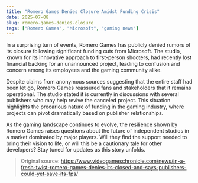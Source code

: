 ```yaml
---
title: "Romero Games Denies Closure Amidst Funding Crisis"
date: 2025-07-08
slug: romero-games-denies-closure
tags: ["Romero Games", "Microsoft", "gaming news"]
---
```

In a surprising turn of events, Romero Games has publicly denied rumors of its closure following significant funding cuts from Microsoft. The studio, known for its innovative approach to first-person shooters, had recently lost financial backing for an unannounced project, leading to confusion and concern among its employees and the gaming community alike.

Despite claims from anonymous sources suggesting that the entire staff had been let go, Romero Games reassured fans and stakeholders that it remains operational. The studio stated it is currently in discussions with several publishers who may help revive the canceled project. This situation highlights the precarious nature of funding in the gaming industry, where projects can pivot dramatically based on publisher relationships.

As the gaming landscape continues to evolve, the resilience shown by Romero Games raises questions about the future of independent studios in a market dominated by major players. Will they find the support needed to bring their vision to life, or will this be a cautionary tale for other developers? Stay tuned for updates as this story unfolds.
> Original source: https://www.videogameschronicle.com/news/in-a-fresh-twist-romero-games-denies-its-closed-and-says-publishers-could-yet-save-its-fps/
